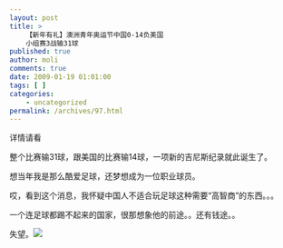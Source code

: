 ```yaml
---
layout: post
title: >
    【新年有礼】澳洲青年奥运节中国0-14负美国
    小组赛3战输31球
published: true
author: moli
comments: true
date: 2009-01-19 01:01:00
tags: [ ]
categories:
    - uncategorized
permalink: /archives/97.html
---
```

详情请看 

整个比赛输31球，跟美国的比赛输14球，一项新的吉尼斯纪录就此诞生了。

想当年我是那么酷爱足球，还梦想成为一位职业球员。

哎，看到这个消息，我怀疑中国人不适合玩足球这种需要&ldquo;高智商&rdquo;的东西。。。

一个连足球都踢不起来的国家，很那想象他的前途。。还有钱途。。

失望。![][1]

 [1]: http://img.baidu.com/hi/jx/j_0004.gif